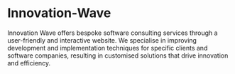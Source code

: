 # Innovation-Wave
Innovation Wave offers bespoke software consulting services through a user-friendly and interactive website. We specialise in improving development and implementation techniques for specific clients and software companies, resulting in customised solutions that drive innovation and efficiency.
